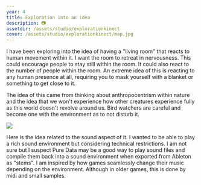 ```yaml
---
year: 4
title: Exploration into an idea
description: 📷
assetdir: /assets/studio/explorationkinect
cover: /assets/studio/explorationkinect/map.jpg
---
```


I have been exploring into the idea of having a "living room" that reacts to human movement within it. I want the room to retreat in nervousness. This could encourage people to stay still within the room. It could also react to the number of people within the room. An extreme idea of this is reacting to any human presence at all, requiring you to mask yourself with a blanket or something to get close to it. 

The idea of this came from thinking about anthropocentrism within nature and the idea that we won't experience how other creatures experience fully as this world doesn't revolve around us. Bird watchers are careful and become one with the environment as to not disturb it. 

<img src="{{ page.cover }}" class="col-12">

Here is the idea related to the sound aspect of it. I wanted to be able to play a rich sound environment but considering technical restrictions. I am not sure but I suspect Pure Data may be a good way to play sound files and compile them back into a sound environment when exported from Ableton as "stems". I am inspired by how games seamlessly change their music depending on the environment. Although in older games, this is done by midi and small samples.

